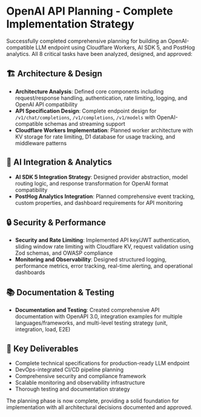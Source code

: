 # OpenAI API Planning - Complete Implementation Strategy

Successfully completed comprehensive planning for building an OpenAI-compatible
LLM endpoint using Cloudflare Workers, AI SDK 5, and PostHog analytics. All 8
critical tasks have been analyzed, designed, and approved:

## 🏗️ **Architecture & Design**

- **Architecture Analysis**: Defined core components including request/response
  handling, authentication, rate limiting, logging, and OpenAI API compatibility
- **API Specification Design**: Complete endpoint design for
  `/v1/chat/completions`, `/v1/completions`, `/v1/models` with OpenAI-compatible
  schemas and streaming support
- **Cloudflare Workers Implementation**: Planned worker architecture with KV
  storage for rate limiting, D1 database for usage tracking, and middleware
  patterns

## 🤖 **AI Integration & Analytics**

- **AI SDK 5 Integration Strategy**: Designed provider abstraction, model
  routing logic, and response transformation for OpenAI format compatibility
- **PostHog Analytics Integration**: Planned comprehensive event tracking,
  custom properties, and dashboard requirements for API monitoring

## 🔒 **Security & Performance**

- **Security and Rate Limiting**: Implemented API key/JWT authentication,
  sliding window rate limiting with Cloudflare KV, request validation using Zod
  schemas, and OWASP compliance
- **Monitoring and Observability**: Designed structured logging, performance
  metrics, error tracking, real-time alerting, and operational dashboards

## 📚 **Documentation & Testing**

- **Documentation and Testing**: Created comprehensive API documentation with
  OpenAPI 3.0, integration examples for multiple languages/frameworks, and
  multi-level testing strategy (unit, integration, load, E2E)

## 🎯 **Key Deliverables**

- Complete technical specifications for production-ready LLM endpoint
- DevOps-integrated CI/CD pipeline planning
- Comprehensive security and compliance framework
- Scalable monitoring and observability infrastructure
- Thorough testing and documentation strategy

The planning phase is now complete, providing a solid foundation for
implementation with all architectural decisions documented and approved.
